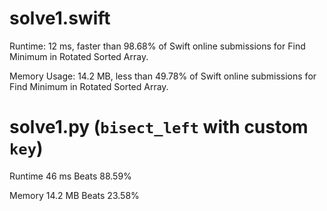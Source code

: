 # solve1.swift

Runtime: 12 ms, faster than 98.68% of Swift online submissions for Find Minimum in Rotated Sorted Array.

Memory Usage: 14.2 MB, less than 49.78% of Swift online submissions for Find Minimum in Rotated Sorted Array.

# solve1.py (`bisect_left` with custom `key`)

Runtime 46 ms Beats 88.59%

Memory 14.2 MB Beats 23.58% 
